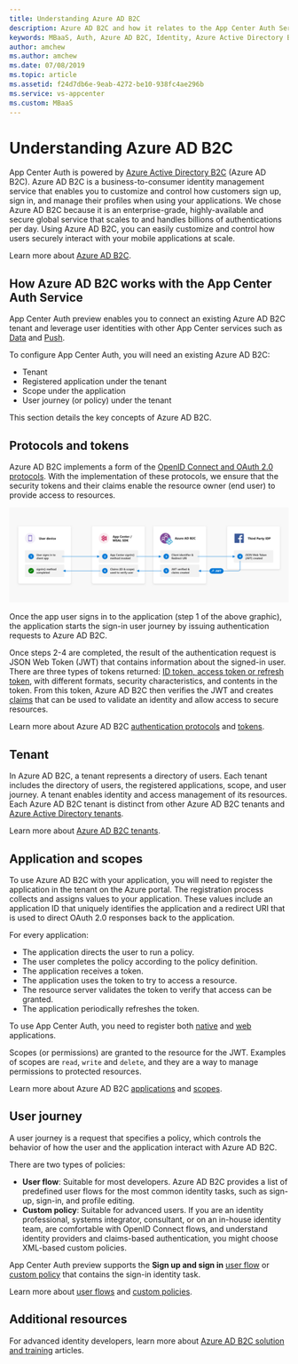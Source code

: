```yaml
---
title: Understanding Azure AD B2C
description: Azure AD B2C and how it relates to the App Center Auth Service
keywords: MBaaS, Auth, Azure AD B2C, Identity, Azure Active Directory B2C
author: amchew
ms.author: amchew
ms.date: 07/08/2019
ms.topic: article
ms.assetid: f24d7db6e-9eab-4272-be10-938fc4ae296b
ms.service: vs-appcenter
ms.custom: MBaaS
---
```


# Understanding Azure AD B2C

App Center Auth is powered by [Azure Active Directory B2C](https://azure.microsoft.com/services/active-directory-b2c/) (Azure AD B2C). Azure AD B2C is a business-to-consumer identity management service that enables you to customize and control how customers sign up, sign in, and manage their profiles when using your applications. We chose Azure AD B2C because it is an enterprise-grade, highly-available and secure global service that scales to and handles billions of authentications per day. Using Azure AD B2C, you can easily customize and control how users securely interact with your mobile applications at scale. 

Learn more about [Azure AD B2C](https://docs.microsoft.com/azure/active-directory-b2c/). 

## How Azure AD B2C works with the App Center Auth Service

App Center Auth preview enables you to connect an existing Azure AD B2C tenant and leverage user identities with other App Center services such as [Data](~/data/index.md) and [Push](~/push/push-to-user.md#app-center-auth-set-identity). 

To configure App Center Auth, you will need an existing Azure AD B2C:
  - Tenant
  - Registered application under the tenant
  - Scope under the application
  - User journey (or policy) under the tenant

This section details the key concepts of Azure AD B2C.

## Protocols and tokens

Azure AD B2C implements a form of the [OpenID Connect and OAuth 2.0 protocols](https://docs.microsoft.com/azure/active-directory-b2c/active-directory-b2c-reference-protocols). With the implementation of these protocols, we ensure that the security tokens and their claims enable the resource owner (end user) to provide access to resources.  

![App Center Token Exchange Service](./images/token-exchange-service.png)

Once the app user signs in to the application (step 1 of the above graphic), the application starts the sign-in user journey by issuing authentication requests to Azure AD B2C.

Once steps 2-4 are completed, the result of the authentication request is JSON Web Token (JWT) that contains information about the signed-in user. There are three types of tokens returned: [ID token, access token or refresh token](https://docs.microsoft.com/azure/active-directory-b2c/active-directory-b2c-reference-tokens#token-types), with different formats, security characteristics, and contents in the token. From this token, Azure AD B2C then verifies the JWT and creates [claims](https://docs.microsoft.com/azure/active-directory-b2c/active-directory-b2c-reference-tokens#claims) that can be used to validate an identity and allow access to secure resources.

Learn more about Azure AD B2C [authentication protocols](https://docs.microsoft.com/azure/active-directory-b2c/active-directory-b2c-reference-protocols) and [tokens](https://docs.microsoft.com/azure/active-directory-b2c/active-directory-b2c-reference-tokens).

## Tenant

In Azure AD B2C, a tenant represents a directory of users. Each tenant includes the directory of users, the registered applications, scope, and user journey. A tenant enables identity and access management of its resources. Each Azure AD B2C tenant is distinct from other Azure AD B2C tenants and [Azure Active Directory tenants](https://docs.microsoft.com/azure/active-directory/fundamentals/active-directory-whatis#terminology).

Learn more about [Azure AD B2C tenants](https://docs.microsoft.com/azure/active-directory-b2c/active-directory-b2c-overview#tenants-and-applications).

## Application and scopes

To use Azure AD B2C with your application, you will need to register the application in the tenant on the Azure portal. The registration process collects and assigns values to your application. These values include an application ID that uniquely identifies the application and a redirect URI that is used to direct OAuth 2.0 responses back to the application.

For every application:

  - The application directs the user to run a policy.
  - The user completes the policy according to the policy definition.
  - The application receives a token.
  - The application uses the token to try to access a resource.
  - The resource server validates the token to verify that access can be granted.
  - The application periodically refreshes the token.

To use App Center Auth, you need to register both [native](https://docs.microsoft.com/azure/active-directory-b2c/add-native-application) and [web](https://docs.microsoft.com/azure/active-directory-b2c/tutorial-register-applications) applications.

Scopes (or permissions) are granted to the resource for the JWT. Examples of scopes are `read`, `write` and `delete`, and they are a way to manage permissions to protected resources. 

Learn more about Azure AD B2C [applications](https://docs.microsoft.com/azure/active-directory-b2c/active-directory-b2c-overview#tenants-and-applications) and [scopes](https://docs.microsoft.com/azure/active-directory/develop/v2-permissions-and-consent#scopes-and-permissions).

## User journey

A user journey is a request that specifies a policy, which controls the behavior of how the user and the application interact with Azure AD B2C. 

There are two types of policies:
  - **User flow**: Suitable for most developers. Azure AD B2C provides a list of predefined user flows for the most common identity tasks, such as sign-up, sign-in, and profile editing.
  - **Custom policy**: Suitable for advanced users. If you are an identity professional, systems integrator, consultant, or on an in-house identity team, are comfortable with OpenID Connect flows, and understand identity providers and claims-based authentication, you might choose XML-based custom policies.

App Center Auth preview supports the **Sign up and sign in** [user flow](https://docs.microsoft.com/azure/active-directory-b2c/active-directory-b2c-reference-policies#user-flow-versions) or [custom policy](https://docs.microsoft.com/azure/active-directory-b2c/active-directory-b2c-overview-custom) that contains the sign-in identity task.

Learn more about [user flows](https://docs.microsoft.com/azure/active-directory-b2c/active-directory-b2c-reference-policies) and [custom policies](https://docs.microsoft.com/azure/active-directory-b2c/active-directory-b2c-overview-custom).

## Additional resources

For advanced identity developers, learn more about [Azure AD B2C solution and training](https://docs.microsoft.com/azure/active-directory-b2c/solution-articles) articles.
